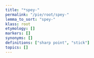 ```yaml
---
title: "*spey-"
permalink: "/pie/root/spey-"
lemma_to_sort: "spey-"
klass: root
etymology: []
markers: []
synonyms: []
definitions: ["sharp point", "stick"]
topics: []
---
```

